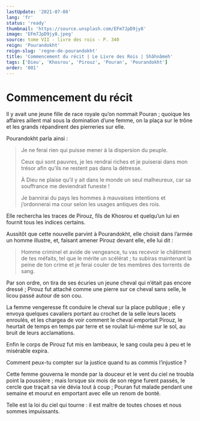 ```yaml
---
lastUpdate: '2021-07-08'
lang: 'fr'
status: 'ready'
thumbnail: 'https://source.unsplash.com/EFm7JpD9jy8'
image: 'EFm7JpD9jy8.jpeg'
source: tome VII - livre des rois - P. 340
reign: 'Pourandokht'
reign-slug: 'regne-de-pourandokht'
title: 'Commencement du récit | Le Livre des Rois | Shâhnâmeh'
tags: ['Dieu', 'Khosrou', 'Pirouz', 'Pouran', 'Pourandokht']
order: '001'
---
```


<!-- LTeX: language=fr -->

# Commencement du récit

Il y avait une jeune fille de race royale qu’on nommait Pouran ; quoique les affaires aillent mal sous la domination d’une femme, on la plaça sur le trône et les grands répandirent des pierreries sur elle.

Pourandokht parla ainsi :

> Je ne ferai rien qui puisse mener à la dispersion du peuple.
>
> Ceux qui sont pauvres, je les rendrai riches et je puiserai dans mon trésor afin qu’ils ne restent pas dans la détresse.
>
> À Dieu ne plaise qu’il y ait dans le monde un seul malheureux, car sa souffrance me deviendrait funeste !
>
> Je bannirai du pays les hommes à mauvaises intentions et j’ordonnerai ma cour selon les usages antiques des rois.

Elle rechercha les traces de Pirouz, fils de Khosrou et quelqu’un lui en fournit tous les indices certains.

Aussitôt que cette nouvelle parvint à Pourandokht, elle choisit dans l’armée un homme illustre, et, faisant amener Pirouz devant elle, elle lui dit :

> Homme criminel et avide de vengeance, tu vas recevoir le châtiment de tes méfaits, tel que le mérite un scélérat ; tu subiras maintenant la peine de ton crime et je ferai couler de tes membres des torrents de sang.

Par son ordre, on tira de ses écuries un jeune cheval qui n’était pas encore dressé ; Pirouz fut attaché comme une pierre sur ce cheval sans selle, le licou passé autour de son cou.

La femme vengeresse fit conduire le cheval sur la place publique ; elle y envoya quelques cavaliers portant au crochet de la selle leurs lacets enroulés, et les chargea de voir comment le cheval emportait Pirouz, le heurtait de temps en temps par terre et se roulait lui-même sur le sol, au bruit de leurs acclamations.

Enfin le corps de Pirouz fut mis en lambeaux, le sang coula peu à peu et le misérable expira.

Comment peux-tu compter sur la justice quand tu as commis l’injustice ?

Cette femme gouverna le monde par la douceur et le vent du ciel ne troubla point la poussière ; mais lorsque six mois de son règne furent passés, le cercle que traçait sa vie dévia tout à coup ; Pouran fut malade pendant une semaine et mourut en emportant avec elle un renom de bonté.

Telle est la loi du ciel qui tourne : il est maître de toutes choses et nous sommes impuissants.
